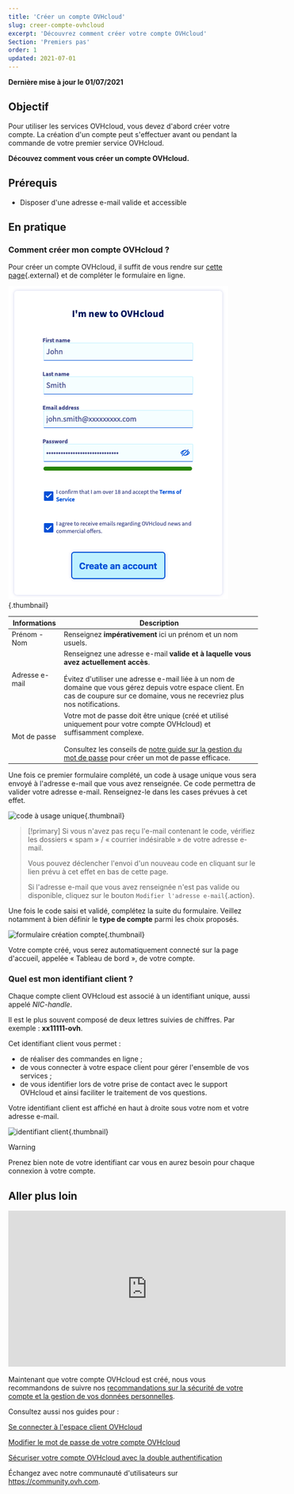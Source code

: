 ```yaml
---
title: 'Créer un compte OVHcloud'
slug: creer-compte-ovhcloud
excerpt: 'Découvrez comment créer votre compte OVHcloud'
Section: 'Premiers pas'
order: 1
updated: 2021-07-01
---
```


**Dernière mise à jour le 01/07/2021**

## Objectif

Pour utiliser les services OVHcloud, vous devez d'abord créer votre compte.
La création d'un compte peut s'effectuer avant ou pendant la commande de votre premier service OVHcloud.

**Découvez comment vous créer un compte OVHcloud.**

## Prérequis

- Disposer d'une adresse e-mail valide et accessible

## En pratique

### Comment créer mon compte OVHcloud ?

Pour créer un compte OVHcloud, il suffit de vous rendre sur [cette page](https://ca.ovh.com/auth/?action=gotomanager&from=https://www.ovh.com/ca/fr/&ovhSubsidiary=qc){.external} et de compléter le formulaire en ligne.

![formulaire création compte](images/account-creation.png){.thumbnail}

|Informations|Description|
|---|---|
|Prénom - Nom|Renseignez **impérativement** ici un prénom et un nom usuels.|
|Adresse e-mail|Renseignez une adresse e-mail **valide et à laquelle vous avez actuellement accès**.<br><br>Évitez d'utiliser une adresse e-mail liée à un nom de domaine que vous gérez depuis votre espace client. En cas de coupure sur ce domaine, vous ne recevriez plus nos notifications.|
|Mot de passe|Votre mot de passe doit être unique (créé et utilisé uniquement pour votre compte OVHcloud) et suffisamment complexe.<br><br>Consultez les conseils de [notre guide sur la gestion du mot de passe](https://docs.ovh.com/ca/fr/customer/gerer-son-mot-de-passe/#generer-un-bon-mot-de-passe) pour créer un mot de passe efficace.|

Une fois ce premier formulaire complété, un code à usage unique vous sera envoyé à l'adresse e-mail que vous avez renseignée. Ce code permettra de valider votre adresse e-mail. Renseignez-le dans les cases prévues à cet effet.

![code à usage unique](images/code.png){.thumbnail}

> [!primary]
> Si vous n'avez pas reçu l'e-mail contenant le code, vérifiez les dossiers « spam » / « courrier indésirable » de votre adresse e-mail.
>
> Vous pouvez déclencher l'envoi d'un nouveau code en cliquant sur le lien prévu à cet effet en bas de cette page.
>
> Si l'adresse e-mail que vous avez renseignée n'est pas valide ou disponible, cliquez sur le bouton `Modifier l'adresse e-mail`{.action}.
>

Une fois le code saisi et validé, complétez la suite du formulaire. Veillez notamment à bien définir le **type de compte** parmi les choix proposés.

![formulaire création compte](images/account-type.png){.thumbnail}

Votre compte créé, vous serez automatiquement connecté sur la page d'accueil, appelée « Tableau de bord », de votre compte.

### Quel est mon identifiant client ?

Chaque compte client OVHcloud est associé à un identifiant unique, aussi appelé *NIC-handle*.

Il est le plus souvent composé de deux lettres suivies de chiffres. Par exemple : **xx11111-ovh**.

Cet identifiant client vous permet :

- de réaliser des commandes en ligne ;
- de vous connecter à votre espace client pour gérer l'ensemble de vos services ;
- de vous identifier lors de votre prise de contact avec le support OVHcloud et ainsi faciliter le traitement de vos questions.

Votre identifiant client est affiché en haut à droite sous votre nom et votre adresse e-mail.

![identifiant client](images/nic-handle.png){.thumbnail}

> [!warning]
> Prenez bien note de votre identifiant car vous en aurez besoin pour chaque connexion à votre compte.

## Aller plus loin

<iframe width="560" height="315" src="https://www.youtube-nocookie.com/embed/odO58c4gJfc" frameborder="0" allow="accelerometer; autoplay; clipboard-write; encrypted-media; gyroscope; picture-in-picture" allowfullscreen></iframe>

Maintenant que votre compte OVHcloud est créé, nous vous recommandons de suivre nos [recommandations sur la sécurité de votre compte et la gestion de vos données personnelles](https://docs.ovh.com/ca/fr/customer/tout-savoir-sur-identifiant-client/).

Consultez aussi nos guides pour :

[Se connecter à l'espace client OVHcloud](https://docs.ovh.com/ca/fr/customer/se-connecter-espace-client-ovhcloud)

[Modifier le mot de passe de votre compte OVHcloud](https://docs.ovh.com/ca/fr/customer/gerer-son-mot-de-passe/)

[Sécuriser votre compte OVHcloud avec la double authentification](https://docs.ovh.com/ca/fr/customer/securiser-son-compte-avec-une-2FA/)

Échangez avec notre communauté d'utilisateurs sur <https://community.ovh.com>.
